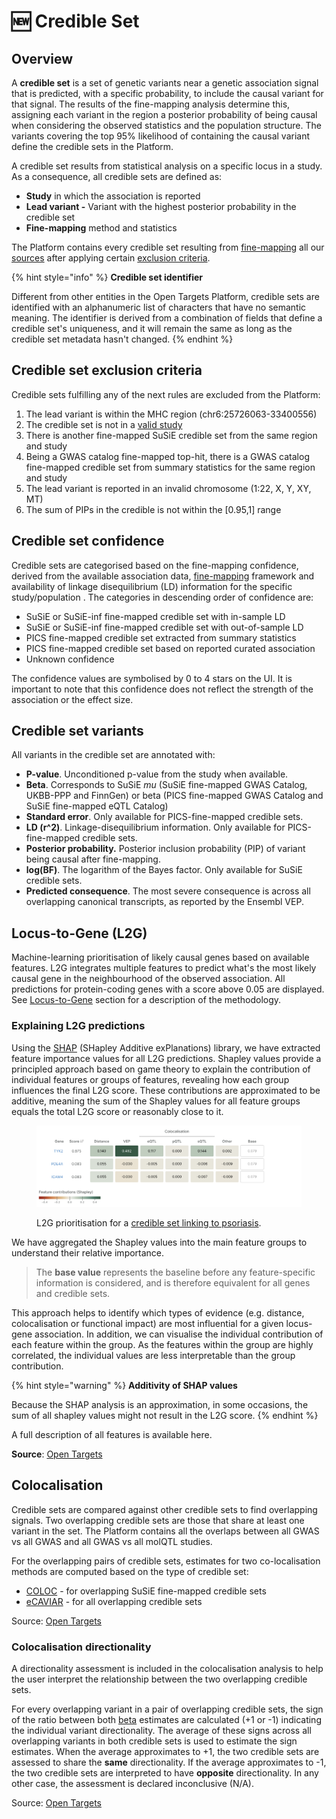 # 🆕 Credible Set

## Overview

A **credible set** is a set of genetic variants near a genetic association signal that is predicted, with a specific probability, to include the causal variant for that signal. The results of the fine-mapping analysis determine this, assigning each variant in the region a posterior probability of being causal when considering the observed statistics and the population structure. The variants covering the top 95% likelihood of containing the causal variant define the credible sets in the Platform.

A credible set results from statistical analysis on a specific locus in a study. As a consequence, all credible sets are defined as:

* **Study** in which the association is reported
* **Lead variant -** Variant with the highest posterior probability in the credible set
* **Fine-mapping** method and statistics

The Platform contains every credible set resulting from [fine-mapping](gentropy/fine-mapping.md) all our [sources](gentropy/data-sources.md) after applying certain [exclusion criteria](credible-set.md#credible-set-exclusion-criteria).

{% hint style="info" %}
**Credible set identifier**

Different from other entities in the Open Targets Platform, credible sets are identified with an alphanumeric list of characters that have no semantic meaning. The identifier is derived from a combination of fields that define a credible set's uniqueness, and it will remain the same as long as the credible set metadata hasn't changed.&#x20;
{% endhint %}

## Credible set exclusion criteria

Credible sets fulfilling any of the next rules are excluded from the Platform:

1. The lead variant is within the MHC region (chr6:25726063-33400556)
2. The credible set is not in a [valid study](study.md#inclusion-criteria)
3. There is another fine-mapped SuSiE credible set from the same region and study
4. Being a GWAS catalog fine-mapped top-hit, there is a GWAS catalog fine-mapped credible set from summary statistics for the same region and study
5. The lead variant is reported in an invalid chromosome (1:22, X, Y, XY, MT)
6. The sum of PIPs in the credible is not within the \[0.95,1] range

## Credible set confidence

Credible sets are categorised based on the fine-mapping confidence, derived from the available association data, [fine-mapping](gentropy/fine-mapping.md) framework and availability of linkage disequilibrium (LD) information for the specific study/population . The categories in descending order of confidence are:&#x20;

* SuSiE or SuSiE-inf fine-mapped credible set with in-sample LD
* SuSiE or SuSiE-inf fine-mapped credible set with out-of-sample LD
* PICS fine-mapped credible set extracted from summary statistics
* PICS fine-mapped credible set based on reported curated association
* Unknown confidence

The confidence values are symbolised by 0 to 4 stars on the UI. It is important to note that this confidence does not reflect the strength of the association or the effect size.

## Credible set variants

All variants in the credible set are annotated with:

* **P-value**. Unconditioned p-value from the study when available.
* **Beta**. Corresponds to SuSiE _mu_ (SuSiE fine-mapped GWAS Catalog, UKBB-PPP and FinnGen) or beta (PICS fine-mapped GWAS Catalog and SuSiE fine-mapped eQTL Catalog)&#x20;
* **Standard error**. Only available for PICS-fine-mapped credible sets.
* **LD (r^2)**. Linkage-disequilibrium information. Only available for PICS-fine-mapped credible sets.
* **Posterior probability.** Posterior inclusion probability (PIP) of variant being causal after fine-mapping.
* **log(BF)**. The logarithm of the Bayes factor. Only available for SuSiE credible sets.
* **Predicted consequence**. The most severe consequence is across all overlapping canonical transcripts, as reported by the Ensembl VEP.

## Locus-to-Gene (L2G)

Machine-learning prioritisation of likely causal genes based on available features. L2G integrates multiple features to predict what's the most likely causal gene in the neighbourhood of the observed association. All predictions for protein-coding genes with a score above 0.05 are displayed. See [Locus-to-Gene](gentropy/locus-to-gene-l2g.md) section for a description of the methodology.

### Explaining L2G predictions

Using the [SHAP](https://shap.readthedocs.io/en/latest/example_notebooks/overviews/An%20introduction%20to%20explainable%20AI%20with%20Shapley%20values.html) (SHapley Additive exPlanations) library, we have extracted feature importance values for all L2G predictions. Shapley values provide a principled approach based on game theory to explain the contribution of individual features or groups of features, revealing how each group influences the final L2G score. These contributions are approximated to be additive, meaning the sum of the Shapley values for all feature groups equals the total L2G score or reasonably close to it.

<figure><img src=".gitbook/assets/image.png" alt=""><figcaption><p>L2G prioritisation for a <a href="https://platform.opentargets.org/credible-set/b8a67437f19eb1607f9219ea17adebe7">credible set linking to psoriasis</a>.</p></figcaption></figure>

We have aggregated the Shapley values into the main feature groups to understand their relative importance.

> The **base value** represents the baseline before any feature-specific information is considered, and is therefore equivalent for all genes and credible sets.

This approach helps to identify which types of evidence (e.g. distance, colocalisation or functional impact) are most influential for a given locus-gene association. In addition, we can visualise the individual contribution of each feature within the group. As the features within the group are highly correlated, the individual values are less interpretable than the group contribution.

{% hint style="warning" %}
**Additivity of SHAP values**

Because the SHAP analysis is an approximation, in some occasions, the sum of all shapley values might not result in the L2G score.
{% endhint %}

A full description of all features is available here.

**Source**: [Open Targets](gentropy/locus-to-gene-l2g.md)

## Colocalisation

Credible sets are compared against other credible sets to find overlapping signals. Two overlapping credible sets are those that share at least one variant in the set. The Platform contains all the overlaps between all GWAS vs all GWAS and all GWAS vs all molQTL studies.

For the overlapping pairs of credible sets, estimates for two co-localisation methods are computed based on the type of credible set:

* [COLOC](gentropy/colocalisation.md#coloc-colocalisation) - for overlapping SuSiE fine-mapped credible sets
* [eCAVIAR](gentropy/colocalisation.md#ecaviar-colocalisation) - for all overlapping credible sets&#x20;

Source: [Open Targets](gentropy/colocalisation.md)

### Colocalisation directionality&#x20;

A directionality assessment is included in the colocalisation analysis to help the user interpret the relationship between the two overlapping credible sets.

For every overlapping variant in a pair of overlapping credible sets, the sign of the ratio between both [beta](credible-set.md#credible-set-variants) estimates are calculated (+1 or -1) indicating the individual variant directionality. The average of these signs across all overlapping variants in both credible sets is used to estimate the sign estimates. When the average approximates to +1, the two credible sets are assessed to share the **same** directionality. If the average approximates to -1, the two credible sets are interpreted to have **opposite** directionality. In any other case, the assessment is declared inconclusive (N/A).

Source: [Open Targets](gentropy/colocalisation.md)

